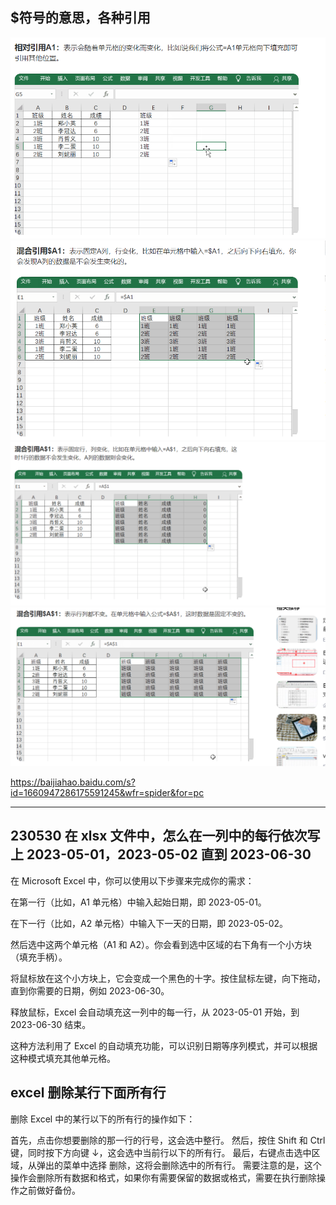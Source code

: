 ## $符号的意思，各种引用

![](./img/2022-04-07-10-10-07.png)
![](./img/2022-04-07-10-07-07.png)  
![](./img/2022-04-07-10-07-26.png)  
![](./img/2022-04-07-10-07-44.png)

https://baijiahao.baidu.com/s?id=1660947286175591245&wfr=spider&for=pc

---

## 230530 在 xlsx 文件中，怎么在一列中的每行依次写上 2023-05-01，2023-05-02 直到 2023-06-30

在 Microsoft Excel 中，你可以使用以下步骤来完成你的需求：

在第一行（比如，A1 单元格）中输入起始日期，即 2023-05-01。

在下一行（比如，A2 单元格）中输入下一天的日期，即 2023-05-02。

然后选中这两个单元格（A1 和 A2）。你会看到选中区域的右下角有一个小方块（填充手柄）。

将鼠标放在这个小方块上，它会变成一个黑色的十字。按住鼠标左键，向下拖动，直到你需要的日期，例如 2023-06-30。

释放鼠标，Excel 会自动填充这一列中的每一行，从 2023-05-01 开始，到 2023-06-30 结束。

这种方法利用了 Excel 的自动填充功能，可以识别日期等序列模式，并可以根据这种模式填充其他单元格。

## excel 删除某行下面所有行

删除 Excel 中的某行以下的所有行的操作如下：

首先，点击你想要删除的那一行的行号，这会选中整行。
然后，按住 Shift 和 Ctrl 键，同时按下方向键 ↓，这会选中当前行以下的所有行。
最后，右键点击选中区域，从弹出的菜单中选择 删除，这将会删除选中的所有行。
需要注意的是，这个操作会删除所有数据和格式，如果你有需要保留的数据或格式，需要在执行删除操作之前做好备份。
